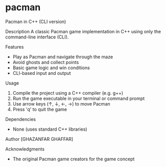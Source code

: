 # pacman

Pacman in C++ (CLI version)

Description
A classic Pacman game implementation in C++ using only the command-line interface (CLI).

Features

- Play as Pacman and navigate through the maze
- Avoid ghosts and collect points
- Basic game logic and win conditions
- CLI-based input and output

Usage

1. Compile the project using a C++ compiler (e.g. g++)
2. Run the game executable in your terminal or command prompt
3. Use arrow keys (↑, ↓, ←, →) to move Pacman
4. Press 'q' to quit the game

Dependencies
- None (uses standard C++ libraries)

Author
[GHAZANFAR GHAFFAR]

Acknowledgments
- The original Pacman game creators for the game concept

